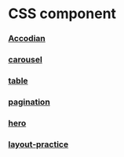 # CSS component

### [Accodian](./accordion/README.md)

### [carousel](./carousel/README.md)

### [table](./table/README.md)

### [pagination](./pagination/README.md)

### [hero](./hero/README.md)

### [layout-practice](06-app-layout.html)
